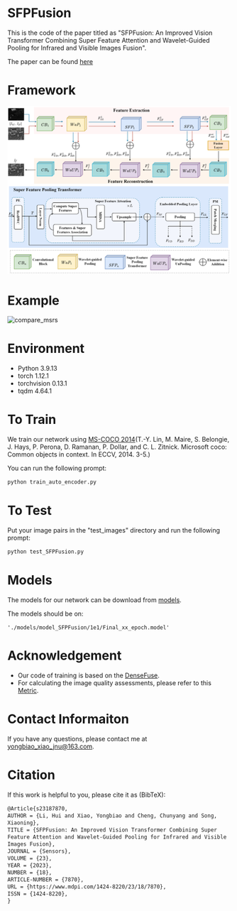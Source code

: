 # SFPFusion

This is the code of the paper titled as "SFPFusion: An Improved Vision Transformer Combining Super Feature Attention and Wavelet-Guided Pooling for Infrared and Visible Images Fusion". 

The paper can be found [here](https://www.mdpi.com/1424-8220/23/18/7870#)

# Framework

![framework](./results/framework.png)

# Example

![compare_msrs](./results/msrs.png)

# Environment

- Python 3.9.13
- torch 1.12.1
- torchvision 0.13.1
- tqdm 4.64.1

# To Train

We train our network using [MS-COCO 2014](http://images.cocodataset.org/zips/train2014.zip)(T.-Y. Lin, M. Maire, S. Belongie, J. Hays, P. Perona, D. Ramanan, P. Dollar, and C. L. Zitnick. Microsoft coco: Common objects in context. In ECCV, 2014. 3-5.)

You can run the following prompt:

```python
python train_auto_encoder.py
```

# To Test

Put your image pairs in the "test_images" directory and run the following prompt: 

```python
python test_SFPFusion.py
```

# Models

The models for our network can be download from [models](https://pan.baidu.com/s/1wshc30thwem3J8b9l_06FA?pwd=kvh2 ).

The models should be on:

```
'./models/model_SFPFusion/1e1/Final_xx_epoch.model'
```



# Acknowledgement

- Our code of training is based on the [DenseFuse](https://github.com/hli1221/densefuse-pytorch).
- For calculating the image quality assessments, please refer to this [Metric](https://github.com/Linfeng-Tang/Evaluation-for-Image-Fusion).

# Contact Informaiton

If you have any questions, please contact me at <yongbiao_xiao_jnu@163.com>.

# Citation

If this work is helpful to you, please cite it as (BibTeX):

```
@Article{s23187870,
AUTHOR = {Li, Hui and Xiao, Yongbiao and Cheng, Chunyang and Song, Xiaoning},
TITLE = {SFPFusion: An Improved Vision Transformer Combining Super Feature Attention and Wavelet-Guided Pooling for Infrared and Visible Images Fusion},
JOURNAL = {Sensors},
VOLUME = {23},
YEAR = {2023},
NUMBER = {18},
ARTICLE-NUMBER = {7870},
URL = {https://www.mdpi.com/1424-8220/23/18/7870},
ISSN = {1424-8220},
}
```

